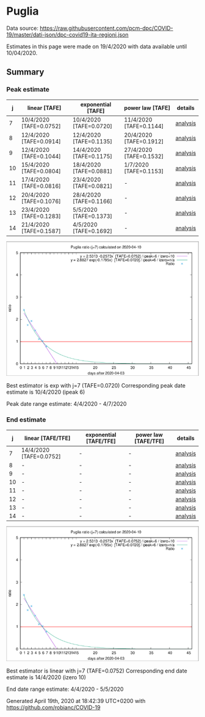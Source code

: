 # Puglia


Data source: https://raw.githubusercontent.com/pcm-dpc/COVID-19/master/dati-json/dpc-covid19-ita-regioni.json

Estimates in this page were made on 19/4/2020 with data available until 10/04/2020.


## Summary 

### Peak estimate 
|j|linear [TAFE]|exponential [TAFE]|power law [TAFE]|details|
|---|----|-----------|---------|-------|
|7|10/4/2020 [TAFE=0.0752]|10/4/2020 [TAFE=0.0720]|11/4/2020 [TAFE=0.1144]|[analysis](COVID-19_puglia_j7_2020-04-10.md)|
|8|12/4/2020 [TAFE=0.0914]|12/4/2020 [TAFE=0.1135]|20/4/2020 [TAFE=0.1912]|[analysis](COVID-19_puglia_j8_2020-04-10.md)|
|9|12/4/2020 [TAFE=0.1044]|14/4/2020 [TAFE=0.1175]|27/4/2020 [TAFE=0.1532]|[analysis](COVID-19_puglia_j9_2020-04-10.md)|
|10|15/4/2020 [TAFE=0.0804]|18/4/2020 [TAFE=0.0881]|1/7/2020 [TAFE=0.1153]|[analysis](COVID-19_puglia_j10_2020-04-10.md)|
|11|17/4/2020 [TAFE=0.0816]|23/4/2020 [TAFE=0.0821]|-|[analysis](COVID-19_puglia_j11_2020-04-10.md)|
|12|20/4/2020 [TAFE=0.1076]|28/4/2020 [TAFE=0.1166]|-|[analysis](COVID-19_puglia_j12_2020-04-10.md)|
|13|23/4/2020 [TAFE=0.1283]|5/5/2020 [TAFE=0.1373]|-|[analysis](COVID-19_puglia_j13_2020-04-10.md)|
|14|21/4/2020 [TAFE=0.1587]|4/5/2020 [TAFE=0.1692]|-|[analysis](COVID-19_puglia_j14_2020-04-10.md)|

![best peak estimate](COVID-19_puglia_j7_2020-04-10.png)

Best estimator is exp with j=7 (TAFE=0.0720)
Corresponding peak date estimate is 10/4/2020 (ipeak 6)


Peak date range estimate: 4/4/2020 - 4/7/2020

### End estimate 
|j|linear [TAFE/TFE]|exponential [TAFE/TFE]|power law [TAFE/TFE]|details|
|---|----|-----------|---------|-------|
|7|14/4/2020 [TAFE=0.0752]|-|-|[analysis](COVID-19_puglia_j7_2020-04-10.md)|
|8|-|-|-|[analysis](COVID-19_puglia_j8_2020-04-10.md)|
|9|-|-|-|[analysis](COVID-19_puglia_j9_2020-04-10.md)|
|10|-|-|-|[analysis](COVID-19_puglia_j10_2020-04-10.md)|
|11|-|-|-|[analysis](COVID-19_puglia_j11_2020-04-10.md)|
|12|-|-|-|[analysis](COVID-19_puglia_j12_2020-04-10.md)|
|13|-|-|-|[analysis](COVID-19_puglia_j13_2020-04-10.md)|
|14|-|-|-|[analysis](COVID-19_puglia_j14_2020-04-10.md)|

![best zero estimate](COVID-19_puglia_j7_2020-04-10.png)

Best estimator is linear with j=7 (TAFE=0.0752)
Corresponding end date estimate is 14/4/2020 (izero 10)


End date range estimate: 4/4/2020 - 5/5/2020

Generated April 19th, 2020 at 18:42:39 UTC+0200 with https://github.com/robianc/COVID-19
